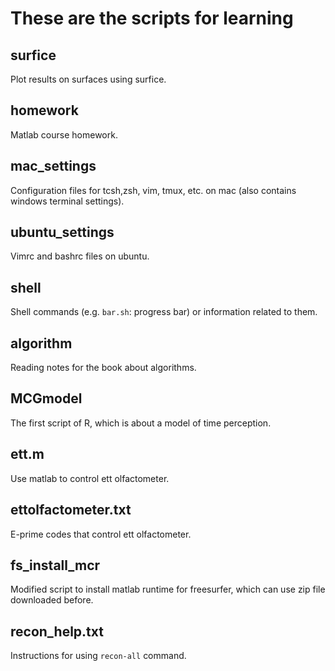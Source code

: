 # These are the scripts for learning

## surfice
Plot results on surfaces using surfice.

## homework
Matlab course homework.

## mac_settings
Configuration files for tcsh,zsh, vim, tmux, etc. on mac (also contains windows terminal settings). 

## ubuntu_settings
Vimrc and bashrc files on ubuntu.

## shell
Shell commands (e.g. `bar.sh`: progress bar) or information related to them.

## algorithm
Reading notes for the book about algorithms.

## MCGmodel
The first script of R, which is about a model of time perception.

## ett.m
Use matlab to control ett olfactometer.

## ettolfactometer.txt
E-prime codes that control ett olfactometer.

## fs_install_mcr
Modified script to install matlab runtime for freesurfer, which can use zip file downloaded before.

## recon_help.txt
Instructions for using `recon-all` command.

<!-- $c = \sqrt{a^{2}+b_{xy}^{2}+e^{x}}$

$\frac{1}{2}$

$$
 \begin{bmatrix}
   1 & 2 & 3 \\
   4 & 5 & 6 \\
   7 & 8 & 9
  \end{bmatrix} \tag{4}
$$

rgb(255, 240, 0)
rgb(0, 240, 0 )

假设船的速度是$v_船$
返回之前船逆流而上，所以实际速度需要减去水的速度，走的路程$l$就是：
$l=[(v_船-v_水)+v_水] \times 0.5=0.5 \times v_船$
返回是个追及问题，船顺流所以实际速度加上水的速度，所需时间$t$就是：
$t=\dfrac{l}{(v_船+v_水)-v_水}=0.5$
所以如果以瓶子为参考系就很简单了，船相对于瓶子的速度始终是$v_船$，所以来回都是要花半小时 -->
